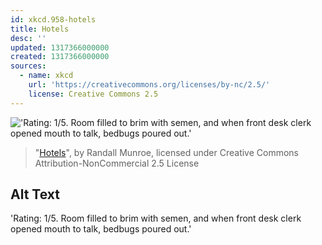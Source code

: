 ```yaml
---
id: xkcd.958-hotels
title: Hotels
desc: ''
updated: 1317366000000
created: 1317366000000
sources:
  - name: xkcd
    url: 'https://creativecommons.org/licenses/by-nc/2.5/'
    license: Creative Commons 2.5
---
```

!['Rating: 1/5. Room filled to brim with semen, and when front desk clerk opened mouth to talk, bedbugs poured out.'](https://imgs.xkcd.com/comics/hotels.png)
> "[Hotels](https://xkcd.com/958/)", by Randall Munroe, licensed under Creative Commons Attribution-NonCommercial 2.5 License

## Alt Text
'Rating: 1/5. Room filled to brim with semen, and when front desk clerk opened mouth to talk, bedbugs poured out.'
